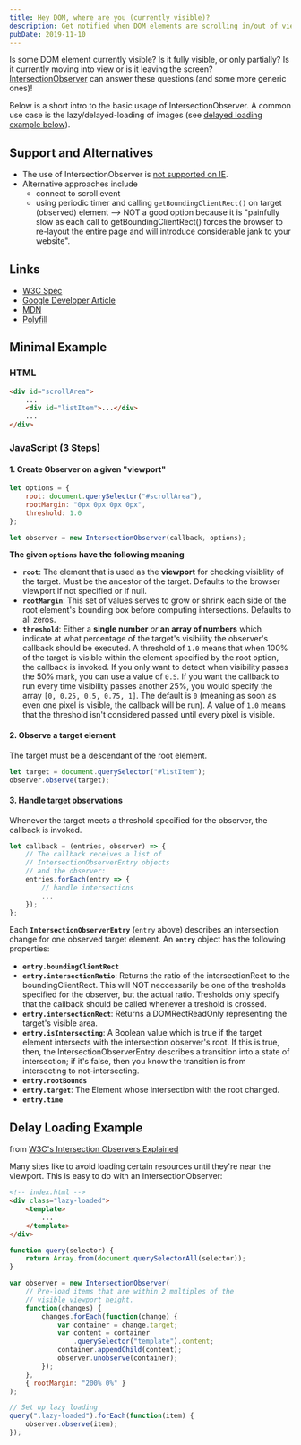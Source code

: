 ```yaml
---
title: Hey DOM, where are you (currently visible)?
description: Get notified when DOM elements are scrolling in/out of viewport; Lazy Loading of Images; IntersectionObserver
pubDate: 2019-11-10
---
```


Is some DOM element currently visible? Is it fully visible, or only partially? Is it currently moving into view or is it leaving the screen? [IntersectionObserver](https://developer.mozilla.org/en-US/docs/Web/API/Intersection_Observer_API) can answer these questions (and some more generic ones)!

Below is a short intro to the basic usage of IntersectionObserver. A common use case is the lazy/delayed-loading of images (see [delayed loading example below](#delay-loading-example)).

## Support and Alternatives

-   The use of IntersectionObserver is [not supported on IE](https://caniuse.com/#feat=intersectionobserver).
-   Alternative approaches include
    -   connect to scroll event
    -   using periodic timer and calling `getBoundingClientRect()` on target (observed) element --> NOT a good option because it is "painfully slow as each call to getBoundingClientRect() forces the browser to re-layout the entire page and will introduce considerable jank to your website".

## Links

-   [W3C Spec](https://w3c.github.io/IntersectionObserver/)
-   [Google Developer Article](https://developers.google.com/web/updates/2016/04/intersectionobserver)
-   [MDN](https://developer.mozilla.org/en-US/docs/Web/API/Intersection_Observer_API)
-   [Polyfill](https://github.com/w3c/IntersectionObserver/tree/master/polyfill)

## Minimal Example

### HTML

```html
<div id="scrollArea">
    ...
    <div id="listItem">...</div>
    ...
</div>
```

### JavaScript (3 Steps)

#### 1. Create Observer on a given "viewport"

```js
let options = {
    root: document.querySelector("#scrollArea"),
    rootMargin: "0px 0px 0px 0px",
    threshold: 1.0
};

let observer = new IntersectionObserver(callback, options);
```

**The given `options` have the following meaning**

-   **`root`**: The element that is used as the **viewport** for checking visiblity of the target. Must be the ancestor of the target. Defaults to the browser viewport if not specified or if null.
-   **`rootMargin`**: This set of values serves to grow or shrink each side of the root element's bounding box before computing intersections. Defaults to all zeros.
-   **`threshold`**: Either a **single number** _or_ **an array of numbers** which indicate at what percentage of the target's visibility the observer's callback should be executed.
    A threshold of `1.0` means that when 100% of the target is visible within the element specified by the root option, the callback is invoked. If you only want to detect when visibility passes the 50% mark, you can use a value of `0.5`. If you want the callback to run every time visibility passes another 25%, you would specify the array `[0, 0.25, 0.5, 0.75, 1]`. The default is `0` (meaning as soon as even one pixel is visible, the callback will be run). A value of `1.0` means that the threshold isn't considered passed until every pixel is visible.

#### 2. Observe a target element

The target must be a descendant of the root element.

```js
let target = document.querySelector("#listItem"); 
observer.observe(target);
```

#### 3. Handle target observations

Whenever the target meets a threshold specified for the observer, the callback is invoked.

```js
let callback = (entries, observer) => {
    // The callback receives a list of
    // IntersectionObserverEntry objects
    // and the observer:
    entries.forEach(entry => {
        // handle intersections
        ...
    });
};
```

Each **`IntersectionObserverEntry`** (`entry` above) describes an intersection change for one observed target element. An **`entry`** object has the following properties:

-   **`entry.boundingClientRect`**
-   **`entry.intersectionRatio`**: Returns the ratio of the intersectionRect to the boundingClientRect. This will NOT neccessarily be one of the tresholds specified for the observer, but the actual ratio. Tresholds only specify that the callback should be called whenever a treshold is crossed.
-   **`entry.intersectionRect`**: Returns a DOMRectReadOnly representing the target's visible area.
-   **`entry.isIntersecting`**: A Boolean value which is true if the target element intersects with the intersection observer's root. If this is true, then, the IntersectionObserverEntry describes a transition into a state of intersection; if it's false, then you know the transition is from intersecting to not-intersecting.
-   **`entry.rootBounds`**
-   **`entry.target`**: The Element whose intersection with the root changed.
-   **`entry.time`**

## Delay Loading Example

from [W3C's Intersection Observers Explained](https://github.com/w3c/IntersectionObserver/blob/master/explainer.md)

Many sites like to avoid loading certain resources until they're near the viewport. This is easy to do with an IntersectionObserver:

```html
<!-- index.html -->
<div class="lazy-loaded">
    <template>
        ...
    </template>
</div>
```

```js
function query(selector) {
    return Array.from(document.querySelectorAll(selector));
}

var observer = new IntersectionObserver(
    // Pre-load items that are within 2 multiples of the 
    // visible viewport height.
    function(changes) {
        changes.forEach(function(change) {
            var container = change.target;
            var content = container
                .querySelector("template").content;
            container.appendChild(content);
            observer.unobserve(container);
        });
    },
    { rootMargin: "200% 0%" }
);

// Set up lazy loading
query(".lazy-loaded").forEach(function(item) {
    observer.observe(item);
});
```